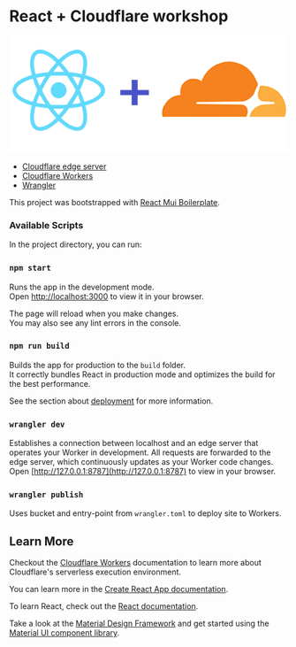 # React + Cloudflare workshop
![React + Material UI logos](./react_cloudflare.png)

- [Cloudflare edge server](https://www.cloudflare.com/learning/cdn/glossary/edge-server/)
- [Cloudflare Workers](https://workers.cloudflare.com/)
- [Wrangler](https://developers.cloudflare.com/workers/tutorials/deploy-a-react-app-with-create-react-app/)


This project was bootstrapped with [React Mui Boilerplate](https://github.com/rosealexander/react-mui-boilerplate).

### Available Scripts

In the project directory, you can run:

### `npm start`

Runs the app in the development mode.\
Open [http://localhost:3000](http://localhost:3000) to view it in your browser.

The page will reload when you make changes.\
You may also see any lint errors in the console.

### `npm run build`

Builds the app for production to the `build` folder.\
It correctly bundles React in production mode and optimizes the build for the best performance.

See the section about [deployment](https://facebook.github.io/create-react-app/docs/deployment) for more information.

### `wrangler dev`
Establishes a connection between localhost and an edge server that operates your Worker
in development. All requests are forwarded to the edge server, which continuously updates as your Worker
code changes. \
Open [http://127.0.0.1:8787](http://127.0.0.1:8787) to view in your browser.

### `wrangler publish`
Uses bucket and entry-point from `wrangler.toml` to deploy site to Workers.

## Learn More

Checkout the [Cloudflare Workers](https://developers.cloudflare.com/workers/) documentation to learn more about
Cloudflare's serverless execution environment.

You can learn more in the [Create React App documentation](https://facebook.github.io/create-react-app/docs/getting-started).

To learn React, check out the [React documentation](https://reactjs.org/).

Take a look at the [Material Design Framework](https://material.io/design/introduction) and get started using the
[Material UI component library](https://mui.com).
